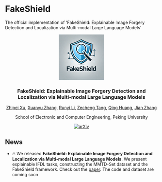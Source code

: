 # FakeShield
The official implementation of 'FakeShield: Explainable Image Forgery Detection and Localization via Multi-modal Large Language Models'


<div align="center">
<img src="./asserts/Logo.png" alt="Image Alt Text" width="150" height="150">
<h3> FakeShield: Explainable Image Forgery Detection and Localization via Multi-modal Large Language Models </h3>
<!-- <h4> CVPR 2024 </h4> -->
  
[Zhipei Xu](https://villa.jianzhang.tech/people/zhipei-xu-%E5%BE%90%E5%BF%97%E6%B2%9B/), [Xuanyu Zhang](https://xuanyuzhang21.github.io/), [Runyi Li](https://villa.jianzhang.tech/people/runyi-li-%E6%9D%8E%E6%B6%A6%E4%B8%80/), [Zecheng Tang](https://villa.jianzhang.tech/people/zecheng-tang-%E6%B1%A4%E6%B3%BD%E5%9F%8E/), [Qing Huang](https://github.com/zhipeixu/FakeShield), [Jian Zhang](https://jianzhang.tech/)

School of Electronic and Computer Engineering, Peking University

[![arXiv](https://img.shields.io/badge/arXiv-<Paper>-<COLOR>.svg)](https://arxiv.org/abs/2410.02761)
</div>

## News
- 🔥 We released **FakeShield: Explainable Image Forgery Detection and Localization via Multi-modal Large Language Models**. We present explainable IFDL tasks, constructing the MMTD-Set dataset and the FakeShield framework. Check out the [paper](https://arxiv.org/abs/2410.02761). The code and dataset are coming soon
